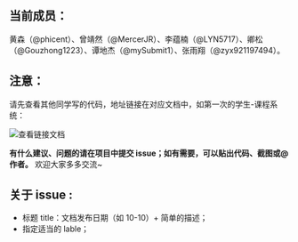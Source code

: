 ## 当前成员：

黄森（@phicent）、曾靖然（@MercerJR）、李蕴楠（@LYN5717）、卿松（@Gouzhong1223）、谭地杰（@mySubmit1）、张雨翔（@zyx921197494）。

## 注意：

请先查看其他同学写的代码，地址链接在对应文档中，如第一次的学生-课程系统：

![查看链接文档](https://github.com/Deecyn/ShuMei_Backend/raw/master/images/links_file_example_1.png)

**有什么建议、问题的请在项目中提交 issue；如有需要，可以贴出代码、截图或@作者。** 欢迎大家多多交流~

## 关于 issue :

- 标题 title：文档发布日期（如 10-10）+ 简单的描述；
- 指定适当的 lable；
